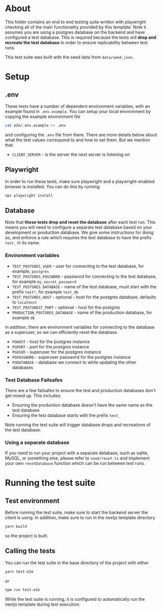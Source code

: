 # About

This folder contains an end to end testing suite written with playwright checking all of the main functionality provided by this template. Note it assumes you are using a postgres database on the backend and have configured a test database. This is required because the tests will **drop and recreate the test database** in order to ensure replicability between test runs.

This test suite was built with the seed data from `data/seed.json`.

# Setup

## .env

These tests have a number of dependent environment variables, with an example found in `.env.example`. You can setup your local environment by copying the example environment file

```sh
cat e2e/.env.example >> .env
```

and configuring the `.env` file from there. There are more details below about what the test values correspond to and how to set them. But we mention that

-   `CLIENT_SERVER` - is the server the next server is listening on

## Playwright

In order to run these tests, make sure playwright and a playwright-enabled browser is installed. You can do this by running

```sh
npx playwright install
```

## Database

Note that **these tests drop and reset the database** after each test run. This means you will need to configure a separate test database based on your development or production database. We give some instructions for doing so, and enforce a rule which requires the test database to have the prefix `test_` in its name.

### Environment variables

-   `TEST_POSTGRES_USER` - user for connecting to the test database, for example, `postgres`
-   `TEST_POSTGRES_PASSWORD` - password for connecting to the test database, for example `my_secret_password`
-   `TEST_POSTGRES_DATABASE` - name of the test database, must start with the prefix `test*`, for example `test_db`
-   `TEST_POSTGRES_HOST` - optional - host for the postgres database, defaults to `localhost`
-   `TEST_POSTGREST_PORT` - optional - host for the postgres
-   `PRODUCTION_POSTGRES_DATABASE` - name of the production database, for example `db`

in addition, there are environment variables for connecting to the database as a superuser, so we can efficiently reset the database.

-   `PGHOST` - host for the postgres instance
-   `PGPORT` - port for the postgres instance
-   `PGUSER` - superuser for the postgres instance
-   `PGPASSWORD` - superuser password for the postgres instance
-   `PGDATABASE` - database we connect to while updating the other databases

### Test Database Failsafes

There are a few failsafes to ensure the test and production databases don't get mixed up. This includes:

-   Ensuring the production database doesn't have the same name as the test database
-   Ensuring the test database starts with the prefix `test_`

Note running the test suite will trigger database drops and recreations of the test database.

### Using a separate database

If you need to run your project with a separate database, such as sqlite, MySQL, or something else, please refer to `seed/reset.ts` and implement your own `resetDatabase` function which can be run between test runs.

# Running the test suite

## Test environment

Before running the test suite, make sure to start the backend server the client is using. In addition, make sure to run in the nextjs template directory

```sh
yarn build
```

so the project is built.

## Calling the tests

You can run the test suite in the base directory of the project with either

```sh
yarn test-e2e
```

or

```sh
npm run test-e2e
```

While the test suite is running, it is configured to automatically run the nextjs template during test execution.

